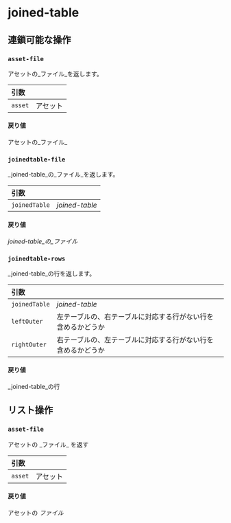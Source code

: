 # joined-table

## 連鎖可能な操作
<h3 id="asset-file"><code>asset-file</code></h3>

アセットの_ファイル_を返します。

| 引数 |  |
| :--- | :--- |
| `asset` | アセット |

#### 戻り値
アセットの_ファイル_

<h3 id="joinedtable-file"><code>joinedtable-file</code></h3>

_joined-table_の_ファイル_を返します。

| 引数 |  |
| :--- | :--- |
| `joinedTable` | _joined-table_ |

#### 戻り値
_joined-table_の_ファイル_

<h3 id="joinedtable-rows"><code>joinedtable-rows</code></h3>

_joined-table_の行を返します。

| 引数 |  |
| :--- | :--- |
| `joinedTable` | _joined-table_ |
| `leftOuter` | 左テーブルの、右テーブルに対応する行がない行を含めるかどうか |
| `rightOuter` | 右テーブルの、左テーブルに対応する行がない行を含めるかどうか |

#### 戻り値
_joined-table_の行

## リスト操作
<h3 id="asset-file"><code>asset-file</code></h3>
アセットの _ファイル_ を返す

| 引数 |  |
| :--- | :--- |
| `asset` | アセット |

#### 戻り値
アセットの _ファイル_